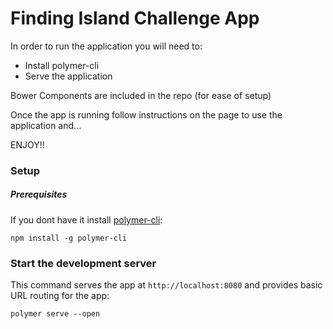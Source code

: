 # Finding Island Challenge App

In order to run the application you will need to:

* Install polymer-cli
* Serve the application

Bower Components are included in the repo (for ease of setup)

Once the app is running follow instructions on the page to use the application and...

ENJOY!!

### Setup

##### Prerequisites

If you dont have it install [polymer-cli](https://github.com/Polymer/polymer-cli):

    npm install -g polymer-cli

### Start the development server

This command serves the app at `http://localhost:8080` and provides basic URL
routing for the app:

    polymer serve --open